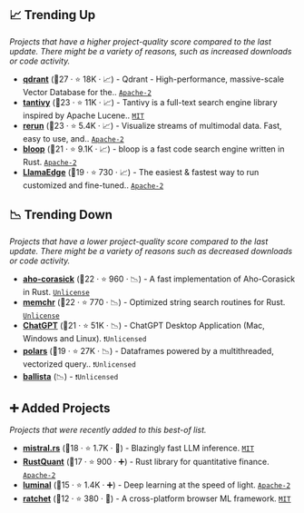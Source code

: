 ## 📈 Trending Up

_Projects that have a higher project-quality score compared to the last update. There might be a variety of reasons, such as increased downloads or code activity._

- <b><a href="https://github.com/qdrant/qdrant">qdrant</a></b> (🥇27 ·  ⭐ 18K · 📈) - Qdrant - High-performance, massive-scale Vector Database for the.. <code><a href="http://bit.ly/3nYMfla">Apache-2</a></code>
- <b><a href="https://github.com/quickwit-oss/tantivy">tantivy</a></b> (🥇23 ·  ⭐ 11K · 📈) - Tantivy is a full-text search engine library inspired by Apache Lucene.. <code><a href="http://bit.ly/34MBwT8">MIT</a></code>
- <b><a href="https://github.com/rerun-io/rerun">rerun</a></b> (🥇23 ·  ⭐ 5.4K · 📈) - Visualize streams of multimodal data. Fast, easy to use, and.. <code><a href="http://bit.ly/3nYMfla">Apache-2</a></code>
- <b><a href="https://github.com/BloopAI/bloop">bloop</a></b> (🥈21 ·  ⭐ 9.1K · 📈) - bloop is a fast code search engine written in Rust. <code><a href="http://bit.ly/3nYMfla">Apache-2</a></code>
- <b><a href="https://github.com/LlamaEdge/LlamaEdge">LlamaEdge</a></b> (🥈19 ·  ⭐ 730 · 📈) - The easiest & fastest way to run customized and fine-tuned.. <code><a href="http://bit.ly/3nYMfla">Apache-2</a></code>

## 📉 Trending Down

_Projects that have a lower project-quality score compared to the last update. There might be a variety of reasons such as decreased downloads or code activity._

- <b><a href="https://github.com/BurntSushi/aho-corasick">aho-corasick</a></b> (🥇22 ·  ⭐ 960 · 📉) - A fast implementation of Aho-Corasick in Rust. <code><a href="http://bit.ly/3rvuUlR">Unlicense</a></code>
- <b><a href="https://github.com/BurntSushi/memchr">memchr</a></b> (🥇22 ·  ⭐ 770 · 📉) - Optimized string search routines for Rust. <code><a href="http://bit.ly/3rvuUlR">Unlicense</a></code>
- <b><a href="https://github.com/lencx/ChatGPT">ChatGPT</a></b> (🥈21 ·  ⭐ 51K · 📉) - ChatGPT Desktop Application (Mac, Windows and Linux). <code>❗Unlicensed</code>
- <b><a href="https://github.com/pola-rs/polars">polars</a></b> (🥉19 ·  ⭐ 27K · 📉) - Dataframes powered by a multithreaded, vectorized query.. <code>❗Unlicensed</code>
- <b><a href="{}">ballista</a></b> (📉) -  <code>❗Unlicensed</code>

## ➕ Added Projects

_Projects that were recently added to this best-of list._

- <b><a href="https://github.com/EricLBuehler/mistral.rs">mistral.rs</a></b> (🥈18 ·  ⭐ 1.7K · 🐣) - Blazingly fast LLM inference. <code><a href="http://bit.ly/34MBwT8">MIT</a></code>
- <b><a href="https://github.com/avhz/RustQuant">RustQuant</a></b> (🥉17 ·  ⭐ 900 · ➕) - Rust library for quantitative finance. <code><a href="http://bit.ly/3nYMfla">Apache-2</a></code>
- <b><a href="https://github.com/jafioti/luminal">luminal</a></b> (🥈15 ·  ⭐ 1.4K · ➕) - Deep learning at the speed of light. <code><a href="http://bit.ly/3nYMfla">Apache-2</a></code>
- <b><a href="https://github.com/huggingface/ratchet">ratchet</a></b> (🥉12 ·  ⭐ 380 · 🐣) - A cross-platform browser ML framework. <code><a href="http://bit.ly/34MBwT8">MIT</a></code>

